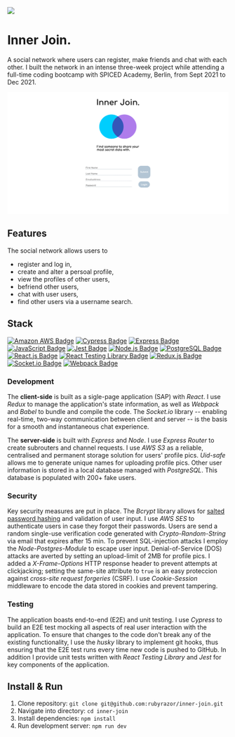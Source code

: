 [<img src="https://img.shields.io/badge/build-passing-green.svg?logo=LOGO">](LINK)

# Inner Join.

A social network where users can register, make friends and chat with each other. I built the network in an intense three-week project while attending a full-time coding bootcamp with SPICED Academy, Berlin, from Sept 2021 to Dec 2021.

<p align="center">
<img src="/readme-material/registration.png" width="700" alt="Registration page">
</p>

## Features

The social network allows users to

-   register and log in,
-   create and alter a persoal profile,
-   view the profiles of other users,
-   befriend other users,
-   chat with user users,
-   find other users via a username search.

## Stack

[![Amazon AWS Badge](https://img.shields.io/badge/-Amazon%20AWS-232F3E?style=for-the-badge&labelColor=white&logo=amazon%20aws&logoColor=232F3E)](#)
[![Cypress Badge](https://img.shields.io/badge/-Cypress-17202C?style=for-the-badge&labelColor=f7efef&logo=cypress&logoColor=17202C)](#)
[![Express Badge](https://img.shields.io/badge/-Express.js-000000?style=for-the-badge&labelColor=f7efef&logo=express&logoColor=000000)](#)
[![JavaScript Badge](https://img.shields.io/badge/-JavaScript-F0DB4F?style=for-the-badge&labelColor=302d2d&logo=javascript&logoColor=F0DB4F)](#)
[![Jest Badge](https://img.shields.io/badge/-Jest-C21325?style=for-the-badge&labelColor=000000&logo=jest&logoColor=C21325)](#)
[![Node.js Badge](https://img.shields.io/badge/-Node.js-3C873A?style=for-the-badge&labelColor=302d2d&logo=node.js&logoColor=3C873A)](#)
[![PostgreSQL Badge](https://img.shields.io/badge/-PostgreSQL-4169E1?style=for-the-badge&labelColor=f7efef&logo=postgreSQL&logoColor=4169E1)](#)
[![React.js Badge](https://img.shields.io/badge/-React.js-61DAFB?style=for-the-badge&labelColor=302d2d&logo=react&logoColor=61DAFB)](#)
[![React Testing Library Badge](https://img.shields.io/badge/-React%20Testing%20Library-E33332?style=for-the-badge&labelColor=000000&logo=testing-library&logoColor=E33332)](#)
[![Redux.js Badge](https://img.shields.io/badge/-Redux.js-764ABC?style=for-the-badge&labelColor=black&logo=redux&logoColor=764ABC)](#)
[![Socket.io Badge](https://img.shields.io/badge/-Socket.IO-010101?style=for-the-badge&labelColor=white&logo=socket.io&logoColor=010101)](#)
[![Webpack Badge](https://img.shields.io/badge/-Webpack-8DD6F9?style=for-the-badge&labelColor=black&logo=webpack&logoColor=8DD6F9)](#)

### Development

The **client-side** is built as a sigle-page application (SAP) with _React_. I use _Redux_ to manage the application's state information, as well as _Webpack_ and _Babel_ to bundle and compile the code. The _Socket.io_ library -- enabling real-time, two-way communication between client and server -- is the basis for a smooth and instantaneous chat experience.

The **server-side** is built with _Express_ and _Node_. I use _Express Router_ to create subrouters and channel requests. I use _AWS S3_ as a reliable, centralised and permanent storage solution for users' profile pics. _Uid-safe_ allows me to generate unique names for uploading profile pics. Other user information is stored in a local database managed with _PostgreSQL_. This database is populated with 200+ fake users.

### Security

Key security measures are put in place. The _Bcrypt_ library allows for [salted password hashing](https://crackstation.net/hashing-security.htm#normalhashing) and validation of user input. I use _AWS SES_ to authenticate users in case they forgot their passwords. Users are send a random single-use verification code generated with _Crypto-Random-String_ via email that expires after 15 min. To prevent SQL-injection attacks I employ the _Node-Postgres-Module_ to escape user input. Denial-of-Service (DOS) attacks are averted by setting an upload-limit of 2MB for profile pics. I added a _X-Frame-Options_ HTTP response header to prevent attempts at clickjacking; setting the same-site attribute to `true` is an easy proteccion against _cross-site request forgeries_ (CSRF). I use _Cookie-Session_ middleware to encode the data stored in cookies and prevent tampering.

### Testing

The application boasts end-to-end (E2E) and unit testing. I use _Cypress_ to build an E2E test mocking all aspects of real user interaction with the application. To ensure that changes to the code don't break any of the existing functionality, I use the _husky_ library to implement git hooks, thus ensuring that the E2E test runs every time new code is pushed to GitHub. In addition I provide unit tests written with _React Testing Library_ and _Jest_ for key components of the application.

## Install & Run

1. Clone repository: `git clone git@github.com:rubyrazor/inner-join.git`
2. Navigate into directory: `cd inner-join`
3. Install dependencies: `npm install`
4. Run development server: `npm run dev`
